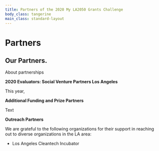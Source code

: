 ```yaml
---
title: Partners of the 2020 My LA2050 Grants Challenge
body_class: tangerine
main_class: standard-layout
---
```


<h1>
  Partners
</h1>

## Our Partners.

About partnerships

**2020 Evaluators: Social Venture Partners Los Angeles**

This year, 

**Additional Funding and Prize Partners**

Text

**Outreach Partners**

We are grateful to the following organizations for their support in reaching out to diverse organizations in the LA area:

* Los Angeles Cleantech Incubator
